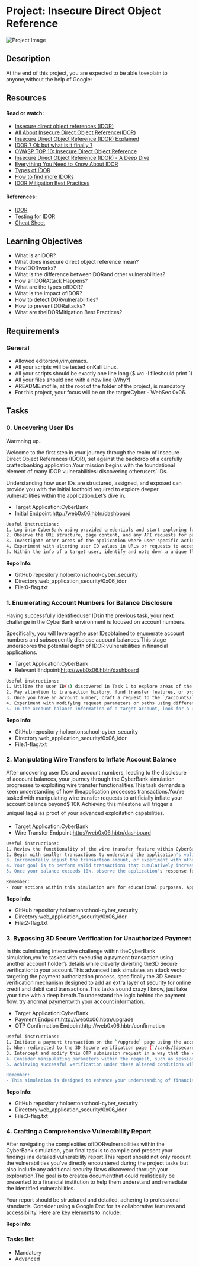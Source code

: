 # Project: Insecure Direct Object Reference

![Project Image](https://miro.medium.com/v2/resize:fit:720/format:webp/1*_FH1ngj9OF4jc6O7FJQUpQ.jpeg)

## Description



At the end of this project, you are expected to be able toexplain to anyone,without the help of Google:

## Resources

#### Read or watch:

* [Insecure direct object references (IDOR)](/rltoken/koZpdwLFrtFDhb8IImLbKA)
* [All About Insecure Direct Object Reference(IDOR)](/rltoken/t6y-NIfrOmVRyxeF3CWzfg)
* [Insecure Direct Object Reference (IDOR) Explained](/rltoken/kkP2tVvwmSOwjmyvKdT_-w)
* [IDOR ? Ok but what is it finally ?](/rltoken/2oJLAb587cNyXeVko6n-7Q)
* [OWASP TOP 10: Insecure Direct Object Reference](/rltoken/lQ9XT_Abublrf_UMJtiyVg)
* [Insecure Direct Object Reference (IDOR) - A Deep Dive](/rltoken/KkZk04wJs0RTWCLguRU1eg)
* [Everything You Need to Know About IDOR](/rltoken/Q3xq8cJOxNfjrcJqau-y-A)
* [Types of IDOR](/rltoken/KQgbPOYaqFWm29nH0_NYEA)
* [How to find more IDORs](/rltoken/PavnNCkeTZuXZCMtZqen5Q)
* [IDOR Mitigation Best Practices](/rltoken/AjUxfvad3wRrxGeZke70MQ)

#### References:

* [IDOR](/rltoken/koZpdwLFrtFDhb8IImLbKA)
* [Testing for IDOR](/rltoken/nMIOu54fhEyElsucU0Vqtg)
* [Cheat Sheet](/rltoken/HAE5k1H4C9csbc1Zxzn7gg)


## Learning Objectives

* What is anIDOR?
* What does insecure direct object reference mean?
* HowIDORworks?
* What is the difference betweenIDORand other vulnerabilities?
* How anIDORAttack Happens?
* What are the types ofIDOR?
* What is the impact ofIDOR?
* How to detectIDORvulnerabilities?
* How to preventIDORattacks?
* What are theIDORMitigation Best Practices?


## Requirements

### General

* Allowed editors:vi,vim,emacs.
* All your scripts will be tested onKali Linux.
* All your scripts should be exactly one line long ($ wc -l fileshould print 1)
* All your files should end with a new line (Why?)
* AREADME.mdfile, at the root of the folder of the project, is mandatory
* For this project, your focus will be on the targetCyber - WebSec 0x06.


## Tasks

### 0. Uncovering User IDs



Warmning up..

Welcome to the first step in your journey through the realm of Insecure Direct Object References (IDOR), set against the backdrop of a carefully craftedbanking application.Your mission begins with the foundational element of many IDOR vulnerabilities: discovering otherusers’ IDs.

Understanding how user IDs are structured, assigned, and exposed can provide you with the initial foothold required to explore deeper vulnerabilities within the application.Let’s dive in.

* Target Application:CyberBank
* Initial Endpoint:http://web0x06.hbtn/dashboard

```bash
Useful instructions:
1. Log into CyberBank using provided credentials and start exploring features, paying close attention to any mention or use of user IDs.
2. Observe the URL structure, page content, and any API requests for patterns in how user IDs are displayed or transmitted.
3. Investigate other areas of the application where user-specific actions occur (e.g., transaction history, settings) for additional exposure of user IDs.
4. Experiment with altering user ID values in URLs or requests to access information pertaining to other users.
5. Within the info of a target user, identify and note down a unique flag as proof of successfully uncovering user IDs.
```

**Repo Info:**
* GitHub repository:holbertonschool-cyber_security
* Directory:web_application_security/0x06_idor
* File:0-flag.txt

### 1. Enumerating Account Numbers for Balance Disclosure



Having successfully identifieduser IDsin the previous task, your next challenge in the CyberBank environment is focused on account numbers.

Specifically, you will leveragethe user IDsobtained to enumerate account numbers and subsequently disclose account balances.This stage underscores the potential depth of IDOR vulnerabilities in financial applications.

* Target Application:CyberBank
* Relevant Endpoint:http://web0x06.hbtn/dashboard

```bash
Useful instructions:
1. Utilize the user ID(s) discovered in Task 1 to explore areas of the application where user account numbers might be displayed or referenced.
2. Pay attention to transaction history, fund transfer features, or profile/account settings that might reveal account numbers associated with the user IDs.
3. Once you have an account number, craft a request to the `/accounts/` API  endpoint, incorporating the account number to retrieve the balance information.
4. Experiment with modifying request parameters or paths using different account numbers to assess the application's response and to check for unauthorized access to account balances.
5. In the account balance information of a target account, look for a unique flag as evidence of successful enumeration and access.
```

**Repo Info:**
* GitHub repository:holbertonschool-cyber_security
* Directory:web_application_security/0x06_idor
* File:1-flag.txt

### 2. Manipulating Wire Transfers to Inflate Account Balance

After uncovering user IDs and account numbers, leading to the disclosure of account balances, your journey through the CyberBank simulation progresses to exploiting wire transfer functionalities.This task demands a keen understanding of how theapplication processes transactions.You’re tasked with manipulating wire transfer requests to artificially inflate your account balance beyond$ 10K.Achieving this milestone will trigger a uniqueFlag⛳️ as proof of your advanced exploitation capabilities.

* Target Application:CyberBank
* Wire Transfer Endpoint:http://web0x06.hbtn/dashboard

```bash
Useful instructions:
1. Review the functionality of the wire transfer feature within CyberBank, taking note of how transactions are initiated, especially the parameters required (e.g., source account, destination account, amount).
2. Begin with smaller transactions to understand the application's validation checks and response behaviors, such as how it handles negative amounts or transfers between accounts you control.
3. Incrementally adjust the transaction amount, or experiment with other parameters like source and destination accounts, to identify any possible oversight in the transaction processing logic.
4. Your goal is to perform valid transactions that cumulatively increase your account balance over 10k. Pay attention to transaction limits, rate limiting, or other security controls that might prevent rapid or large transactions.
5. Once your balance exceeds 10k, observe the application's response for the appearance of a `Flag`, indicating successful exploitation of the wire transfer functionality.

Remember:
- Your actions within this simulation are for educational purposes. Applying these techniques in real-world scenarios without authorization is illegal and unethical.
```

**Repo Info:**
* GitHub repository:holbertonschool-cyber_security
* Directory:web_application_security/0x06_idor
* File:2-flag.txt

### 3. Bypassing 3D Secure Verification for Unauthorized Payment



In this culminating interactive challenge within theCyberBank simulation,you’re tasked with executing a payment transaction using another account holder’s details while cleverly diverting the3D Secure verificationto your account.This advanced task simulates an attack vector targeting the payment authorization process, specifically the 3D Secure verification mechanism designed to add an extra layer of security for online credit and debit card transactions.This tasks sound crazy I know, just take your time with a deep breath.To understand the logic behind the payment flow, try anormal paymentwith your account information.

* Target Application:CyberBank
* Payment Endpoint:http://web0x06.hbtn/upgrade
* OTP Confirmation Endpointhttp://web0x06.hbtn/confirmation

```bash
Useful instructions:
1. Initiate a payment transaction on the `/upgrade` page using the account details of another holder but ensure the transaction amount is within legitimate bounds to avoid immediate flags by fraud detection systems.
2. When redirected to the 3D Secure verification page (`/cards/3dsecure/`), carefully observe the request made when submitting the OTP (One-Time Password).
3. Intercept and modify this OTP submission request in a way that the verification appears to be from your account, but ensure the charge is still made to the other account holder's account.
4. Consider manipulating parameters within the request, such as session identifiers or account numbers, to redirect the verification process successfully.
5. Achieving successful verification under these altered conditions will trigger a transaction completion message along with a unique `Flag` as evidence of exploiting the 3D Secure process.

Remember:
- This simulation is designed to enhance your understanding of financial web application vulnerabilities and should only be applied in ethical, authorized testing environments.
```

**Repo Info:**
* GitHub repository:holbertonschool-cyber_security
* Directory:web_application_security/0x06_idor
* File:3-flag.txt

### 4. Crafting a Comprehensive Vulnerability Report

After navigating the complexities ofIDORvulnerabilities within the CyberBank simulation, your final task is to compile and present your findings ina detailed vulnerability report.This report should not only recount the vulnerabilities you’ve directly encountered during the project tasks but also include any additional security flaws discovered through your exploration.The goal is to createa documentthat could realistically be presented to a financial institution to help them understand and remediate the identified vulnerabilities.

Your report should be structured and detailed, adhering to professional standards. Consider using a Google Doc for its collaborative features and accessibility. Here are key elements to include:

**Repo Info:**
### Tasks list

* Mandatory
* Advanced


